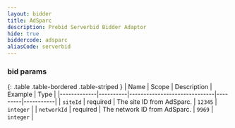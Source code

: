 ```yaml
---
layout: bidder
title: AdSparc
description: Prebid Serverbid Bidder Adaptor
hide: true
biddercode: adsparc
aliasCode: serverbid
---
```



### bid params

{: .table .table-bordered .table-striped }
| Name        | Scope    | Description                  | Example | Type      |
|-------------|----------|------------------------------|---------|-----------|
| `siteId`    | required | The site ID from AdSparc.    | `12345` | `integer` |
| `networkId` | required | The network ID from AdSparc. | `9969`  | `integer` |
